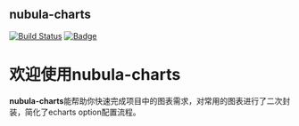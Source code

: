## nubula-charts

[![Build Status](https://travis-ci.com/joeweegun/nebular-charts.svg?branch=main)](https://travis-ci.com/joeweegun/nebular-charts)
[![Badge](https://img.shields.io/badge/link-996.icu-%23FF4D5B.svg?style=flat-square)](https://996.icu/#/zh_CN)

# 欢迎使用nubula-charts

**nubula-charts**能帮助你快速完成项目中的图表需求，对常用的图表进行了二次封装，简化了echarts option配置流程。